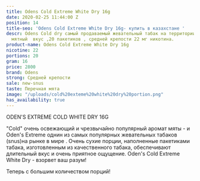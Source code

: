 ```yaml
---
title: Odens Cold Extreme White Dry 16g
date: 2020-02-25 11:44:00 Z
position: 14
title-seo: 'Odens Cold Extreme White Dry 16g- купить в казахстане '
descr: Odens Cold dry самый продаваемый жевательный табак на территории СНГ. Приятный
  мятный  вкус ,20 пакетиков , средней крепости 22 мг никотина.
product-name: Odens Cold Extreme White Dry 16g
nicotine: 22
portions: 20
gram: 16
price: 2800
brand: Odens
strong: Средней крепости
sale: new-snus
taste: Перечная мята
image: "/uploads/cold%20exteme%20white%20dry%20portion.png"
has_availability: true
---
```


ODEN'S EXTREME COLD WHITE DRY 16G

"Cold" очень освежающий и чрезвычайно популярный аромат мяты - и Oden's Extreme  однин из самых популярных жевательных табаков (snus)на рынке в мире . Очень сухие порции, наполненные  пакетиками табака, изготовленным из качественного табака, обеспечивают длительный вкус и очень приятное ощущение. Oden's Cold Extreme White Dry - взорвет ваш разум!

Теперь с большим количеством порций!